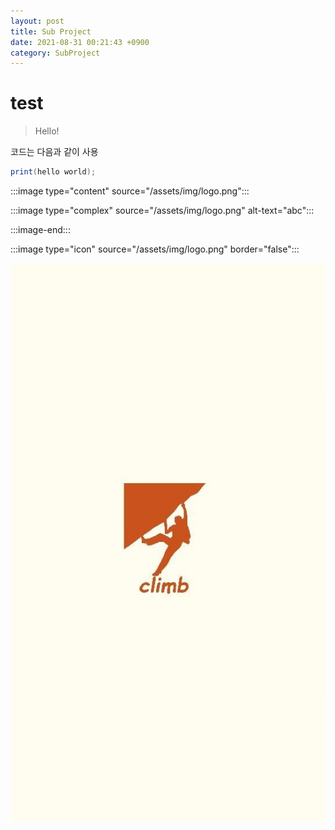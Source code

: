 ```yaml
---
layout: post
title: Sub Project
date: 2021-08-31 00:21:43 +0900
category: SubProject
---
```

# test
> Hello!

코드는 다음과 같이 사용
```c#
print(hello world);
```

:::image type="content" source="/assets/img/logo.png":::

:::image type="complex" source="/assets/img/logo.png" alt-text="abc":::

:::image-end:::

:::image type="icon" source="/assets/img/logo.png" border="false":::

![](/assets/img/logo.png)


